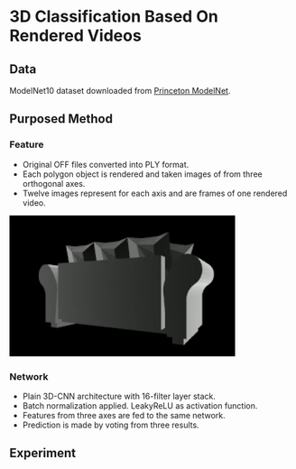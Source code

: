 # 3D Classification Based On Rendered Videos
## Data
ModelNet10 dataset downloaded from [Princeton ModelNet](http://modelnet.cs.princeton.edu/ "Princeton ModelNet").
## Purposed Method
### Feature
- Original OFF files converted into PLY format.
- Each polygon object is rendered and taken images of from three orthogonal axes.
- Twelve images represent for each axis and are frames of one rendered video.
<img src="https://github.com/RuochenLiu/3D-Classification-Based-On-Rendered-Videos/blob/master/fig/sample_video/sample.gif" width="400" height="250">

### Network
- Plain 3D-CNN architecture with 16-filter layer stack.
- Batch normalization applied. LeakyReLU as activation function.
- Features from three axes are fed to the same network.
- Prediction is made by voting from three results.
## Experiment


